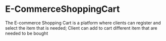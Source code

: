 # E-CommerceShoppingCart
The E-commerce Shopping Cart is a platform where clients can register and select the item that is needed; Client can add to cart different item that are needed to be bought  
